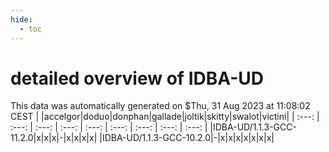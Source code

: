 ```yaml
---
hide:
  - toc
---
```


detailed overview of IDBA-UD
============================


This data was automatically generated on $Thu, 31 Aug 2023 at 11:08:02 CEST
| |accelgor|doduo|donphan|gallade|joltik|skitty|swalot|victini|
| :---: | :---: | :---: | :---: | :---: | :---: | :---: | :---: | :---: |
|IDBA-UD/1.1.3-GCC-11.2.0|x|x|x|-|x|x|x|x|
|IDBA-UD/1.1.3-GCC-10.2.0|-|x|x|x|x|x|x|x|
